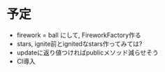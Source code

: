 # 予定
- firework = ball にして, FireworkFactory作る
- stars, ignite前とignitedなstars作ってみては?
- updateに返り値つければpublicメソッド減らせそう
- CI導入
